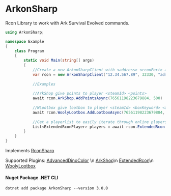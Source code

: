 # ArkonSharp

Rcon Library to work with Ark Survival Evolved commands.

```csharp
using ArkonSharp;

namespace Example
{
    class Program
    {
        static void Main(string[] args)
        {
            //Create a new ArkonSharpClient with <address> <rconPort> and <rconPassword>
            var rcon = new ArkonSharpClient("12.34.567.89", 32330, "adminpass");
            
            //Examples
            
            //ArkShop give points to player <steamId> <points>
            await rcon.ArkShop.AddPointsAsync(76561198223679884, 500)
            
            //WLootbox give lootbox to player <steamId> <boxKeyword> <amount>
            await rcon.WoolyLootbox.AddLootboxAsync(76561198223679884, "Gold", 5);
            
            //Get a playerlist to easily iterate through online players
            List<ExtendedRconPlayer> players = await rcon.ExtendedRcon.GetOnlinePlayersAsync();
        }
    }
}
```

Implements [RconSharp](https://github.com/stefanodriussi/rconsharp)

Supported Plugins:
[AdvancedDinoColor](https://arkserverapi.com/index.php?resources/advanced-dino-color.152/) \n
[ArkShop](https://arkserverapi.com/index.php?resources/shop-currency-kits.14/)\n
[ExtendedRcon](https://arkserverapi.com/index.php?resources/extended-rcon.5/)\n
[WoolyLootbox]()

#### Nuget Package .NET CLI

```cli
dotnet add package ArkonSharp --version 3.0.0
```
